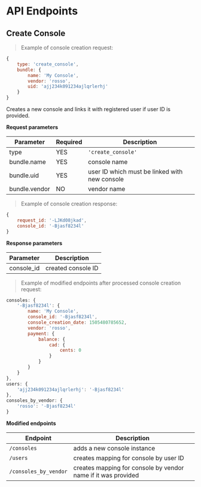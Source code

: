 # API Endpoints

## Create Console

> Example of console creation request:

```javascript
{
	type: 'create_console',
	bundle: {
		name: 'My Console',
		vendor: 'rosso',
        uid: 'ajj234k091234ajlqrlerhj'
	}
}
```

Creates a new console and links it with registered user if user ID is provided.

**Request parameters**

Parameter  | Required | Description
-----------|----------|------------
type | YES | `'create_console'`
bundle.name | YES | console name
bundle.uid | YES | user ID which must be linked with new console
bundle.vendor | NO | vendor name

> Example of console creation response:

```javascript
{
	request_id: '-LJKd08jkad',
	console_id: '-Bjasf8234l'
}
```

**Response parameters**

Parameter  | Description
-----------|------------
console_id | created console ID

> Example of modified endpoints after processed console creation request:

```javascript
consoles: {
	'-Bjasf8234l': {
		name: 'My Console',
		console_id: '-Bjasf8234l',
		console_creation_date: 1505480785652,
		vendor: 'rosso',
		payment: {
			balance: {
				cad: {
					cents: 0
				}
			}
		}
	}
},
users: {
	'ajj234k091234ajlqrlerhj': '-Bjasf8234l'
},
consoles_by_vendor: {
	'rosso': '-Bjasf8234l'
}
```

**Modified endpoints**

Endpoint  | Description
-----------|------------
`/consoles` | adds a new console instance
`/users` | creates mapping for console by user ID
`/consoles_by_vendor` | creates mapping for console by vendor name if it was provided
